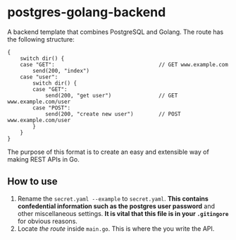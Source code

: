 # postgres-golang-backend
A backend template that combines PostgreSQL and Golang.
The route has the following structure:
```
{
    switch dir() {
    case "GET":                                 // GET www.example.com
        send(200, "index")
    case "user":
        switch dir() {
        case "GET":
            send(200, "get user")               // GET www.example.com/user
        case "POST":
            send(200, "create new user")        // POST www.example.com/user
        }
    }
}
```
The purpose of this format is to create an easy and extensible way of making REST APIs in Go.
## How to use
1. Rename the `secret.yaml --example` to `secret.yaml`. **This contains confedential information such as the postgres user password** and other miscellaneous settings. **It is vital that this file is in your `.gitingore`** for obvious reasons.
2. Locate *the route* inside `main.go`. This is where the you write the API.
